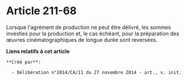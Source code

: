 # Article 211-68

Lorsque l'agrément de production ne peut être délivré, les sommes investies pour la production et, le cas échéant, pour la
préparation des œuvres cinématographiques de longue durée sont reversées.

**Liens relatifs à cet article**

	**Créé par**:

	  - Délibération n°2014/CA/11 du 27 novembre 2014 - art., v. init.

